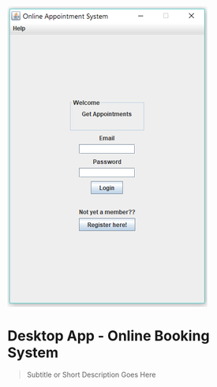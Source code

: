 <a href="http://fvcproductions.com"><img src="https://github.com/rodolfojc/Booking-System/blob/FinalVersion/Screenshots/Login.PNG" title="Login" alt="Login"></a>

# Desktop App - Online Booking System

> Subtitle or Short Description Goes Here


